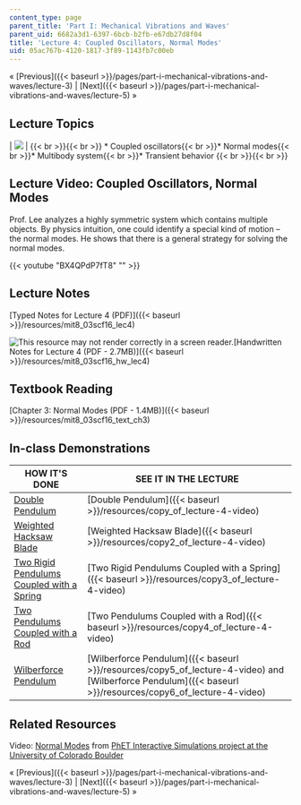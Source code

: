```yaml
---
content_type: page
parent_title: 'Part I: Mechanical Vibrations and Waves'
parent_uid: 6682a3d1-6397-6bcb-b2fb-e67db27d8f04
title: 'Lecture 4: Coupled Oscillators, Normal Modes'
uid: 05ac767b-4120-1817-3f89-1143fb7c00eb
---
```


« [Previous]({{< baseurl >}}/pages/part-i-mechanical-vibrations-and-waves/lecture-3) | [Next]({{< baseurl >}}/pages/part-i-mechanical-vibrations-and-waves/lecture-5) »

Lecture Topics
--------------

| ![](BASEURL_PLACEHOLDER/resources/l4-1) |  {{< br >}}{{< br >}} *   Coupled oscillators{{< br >}}*   Normal modes{{< br >}}*   Multibody system{{< br >}}*   Transient behavior {{< br >}}{{< br >}}  

Lecture Video: Coupled Oscillators, Normal Modes
------------------------------------------------

Prof. Lee analyzes a highly symmetric system which contains multiple objects. By physics intuition, one could identify a special kind of motion – the normal modes. He shows that there is a general strategy for solving the normal modes.

{{< youtube "BX4QPdP7fT8" "" >}}

Lecture Notes
-------------

[Typed Notes for Lecture 4 (PDF)]({{< baseurl >}}/resources/mit8_03scf16_lec4)

![This resource may not render correctly in a screen reader.](/images/inacessible.gif)[Handwritten Notes for Lecture 4 (PDF - 2.7MB)]({{< baseurl >}}/resources/mit8_03scf16_hw_lec4)

Textbook Reading
----------------

[Chapter 3: Normal Modes (PDF - 1.4MB)]({{< baseurl >}}/resources/mit8_03scf16_text_ch3) 

In-class Demonstrations
-----------------------

| HOW IT'S DONE | SEE IT IN THE LECTURE |
| --- | --- |
| [Double Pendulum](http://tsgphysics.mit.edu/front/?page=demo.php&letnum=C%2069&show=0) | [Double Pendulum]({{< baseurl >}}/resources/copy_of_lecture-4-video) |
| [Weighted Hacksaw Blade](http://tsgphysics.mit.edu/front/?page=demo.php&letnum=C%2021&show=0) | [Weighted Hacksaw Blade]({{< baseurl >}}/resources/copy2_of_lecture-4-video) |
| [Two Rigid Pendulums Coupled with a Spring](http://tsgphysics.mit.edu/front/?page=demo.php&letnum=C%2019&show=0) | [Two Rigid Pendulums Coupled with a Spring]({{< baseurl >}}/resources/copy3_of_lecture-4-video) |
| [Two Pendulums Coupled with a Rod](http://tsgphysics.mit.edu/front/?page=demo.php&letnum=C%2018&show=0) | [Two Pendulums Coupled with a Rod]({{< baseurl >}}/resources/copy4_of_lecture-4-video) |
| [Wilberforce Pendulum](http://tsgphysics.mit.edu/front/?page=demo.php&letnum=C%2022&show=0) | [Wilberforce Pendulum]({{< baseurl >}}/resources/copy5_of_lecture-4-video) and [Wilberforce Pendulum]({{< baseurl >}}/resources/copy6_of_lecture-4-video) 

Related Resources
-----------------

Video: [Normal Modes](https://phet.colorado.edu/en/simulation/normal-modes) from [PhET Interactive Simulations project at the University of Colorado Boulder](https://phet.colorado.edu/)

« [Previous]({{< baseurl >}}/pages/part-i-mechanical-vibrations-and-waves/lecture-3) | [Next]({{< baseurl >}}/pages/part-i-mechanical-vibrations-and-waves/lecture-5) »